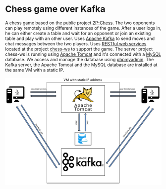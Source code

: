 # Chess game over Kafka

A chess game based on the public project [2P-Chess](https://github.com/wanfungchui/2P-Chess). The two opponents can play remotely using 
different instances of the game. After a user logs in, he can either create a table and wait for an opponent or join an existing table and 
play with an other user. Uses [Apache Kafka](https://kafka.apache.org/) to send moves and chat messages between the two players. Uses 
[RESTful web services](https://javaee.github.io/tutorial/jaxrs001.html) located at the project 
[chess-ws](https://github.com/Thanoschal/chess-ws) to support the game. The server project chess-ws is running using 
[Apache Tomcat](http://tomcat.apache.org/) and it's connected with a [MySQL](https://www.mysql.com/) database. We access and manage the
database using [phpmyadmin](https://www.phpmyadmin.net/). The Kafka server, the Apache Tomcat and the MySQL database are installed at the 
same VM with a static IP. <br/> <br/> ![image](https://github.com/patschris/ChessOverKafka/blob/master/AppAchitecture.png)
